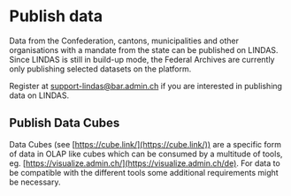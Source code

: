 # Publish data

Data from the Confederation, cantons, municipalities and other organisations with a mandate from the state can be published on LINDAS. Since LINDAS is still in build-up mode, the Federal Archives are currently only publishing selected datasets on the platform.

Register at [support-lindas@bar.admin.ch](mailto:support-lindas@bar.admin.ch) if you are interested in publishing data on LINDAS.

## Publish Data Cubes

Data Cubes (see [https://cube.link/](https://cube.link/)) are a specific form of data in OLAP like cubes which can be consumed by a multitude of tools, eg. [https://visualize.admin.ch/](https://visualize.admin.ch/de). For data to be compatible with the different tools some additional requirements might be necessary.

